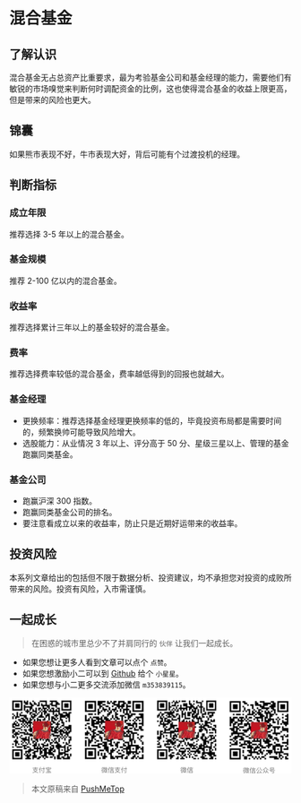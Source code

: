 # 混合基金

## 了解认识

混合基金无占总资产比重要求，最为考验基金公司和基金经理的能力，需要他们有敏锐的市场嗅觉来判断何时调配资金的比例，这也使得混合基金的收益上限更高，但是带来的风险也更大。

## 锦囊

如果熊市表现不好，牛市表现大好，背后可能有个过渡投机的经理。

## 判断指标

### 成立年限

推荐选择 3-5 年以上的混合基金。

### 基金规模

推荐 2-100 亿以内的混合基金。

### 收益率

推荐选择累计三年以上的基金较好的混合基金。

### 费率

推荐选择费率较低的混合基金，费率越低得到的回报也就越大。

### 基金经理

- 更换频率：推荐选择基金经理更换频率的低的，毕竟投资布局都是需要时间的，频繁换帅可能导致风险增大。
- 选股能力：从业情况 3 年以上、评分高于 50 分、星级三星以上、管理的基金跑赢同类基金。

### 基金公司

- 跑赢沪深 300 指数。
- 跑赢同类基金公司的排名。
- 要注意看成立以来的收益率，防止只是近期好运带来的收益率。

## 投资风险

本系列文章给出的包括但不限于数据分析、投资建议，均不承担您对投资的成败所带来的风险。投资有风险，入市需谨慎。

## 一起成长

> 在困惑的城市里总少不了并肩同行的 `伙伴` 让我们一起成长。

- 如果您想让更多人看到文章可以点个 `点赞`。
- 如果您想激励小二可以到 [Github](https://github.com/pushmetop/personal-financial-planning) 给个 `小星星`。
- 如果您想与小二更多交流添加微信 `m353839115`。

![捐助与联系](https://raw.githubusercontent.com/pushmetop/resource/master/donate/donate.png)

> 本文原稿来自 [PushMeTop](https://github.com/pushmetop)
